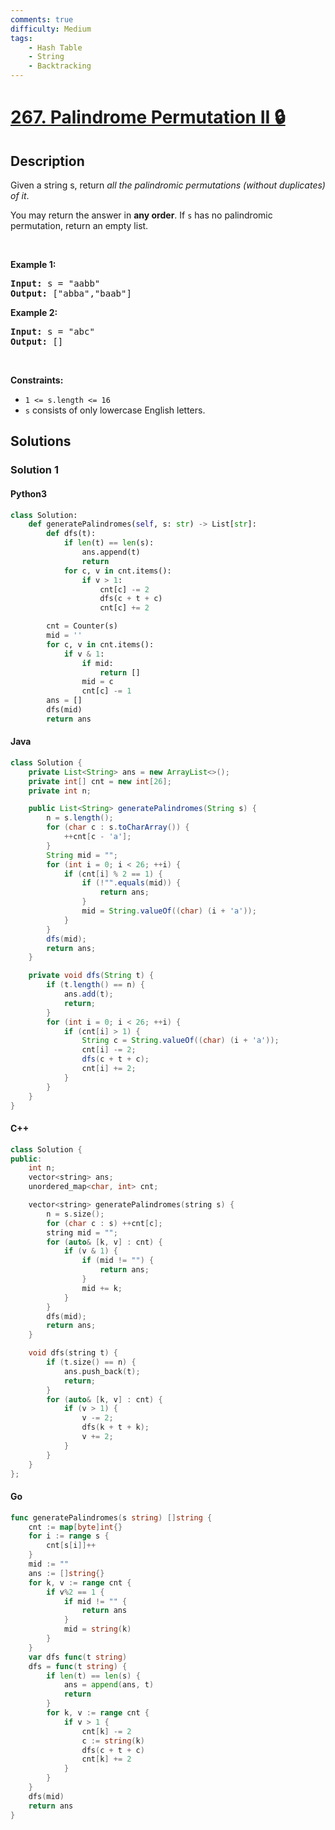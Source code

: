 ```yaml
---
comments: true
difficulty: Medium
tags:
    - Hash Table
    - String
    - Backtracking
---
```


<!-- problem:start -->

# [267. Palindrome Permutation II 🔒](https://leetcode.com/problems/palindrome-permutation-ii)

## Description

<!-- description:start -->

<p>Given a string s, return <em>all the palindromic permutations (without duplicates) of it</em>.</p>

<p>You may return the answer in <strong>any order</strong>. If <code>s</code> has no palindromic permutation, return an empty list.</p>

<p>&nbsp;</p>
<p><strong class="example">Example 1:</strong></p>
<pre><strong>Input:</strong> s = "aabb"
<strong>Output:</strong> ["abba","baab"]
</pre><p><strong class="example">Example 2:</strong></p>
<pre><strong>Input:</strong> s = "abc"
<strong>Output:</strong> []
</pre>
<p>&nbsp;</p>
<p><strong>Constraints:</strong></p>

<ul>
	<li><code>1 &lt;= s.length &lt;= 16</code></li>
	<li><code>s</code> consists of only lowercase English letters.</li>
</ul>

<!-- description:end -->

## Solutions

<!-- solution:start -->

### Solution 1

<!-- tabs:start -->

#### Python3

```python
class Solution:
    def generatePalindromes(self, s: str) -> List[str]:
        def dfs(t):
            if len(t) == len(s):
                ans.append(t)
                return
            for c, v in cnt.items():
                if v > 1:
                    cnt[c] -= 2
                    dfs(c + t + c)
                    cnt[c] += 2

        cnt = Counter(s)
        mid = ''
        for c, v in cnt.items():
            if v & 1:
                if mid:
                    return []
                mid = c
                cnt[c] -= 1
        ans = []
        dfs(mid)
        return ans
```

#### Java

```java
class Solution {
    private List<String> ans = new ArrayList<>();
    private int[] cnt = new int[26];
    private int n;

    public List<String> generatePalindromes(String s) {
        n = s.length();
        for (char c : s.toCharArray()) {
            ++cnt[c - 'a'];
        }
        String mid = "";
        for (int i = 0; i < 26; ++i) {
            if (cnt[i] % 2 == 1) {
                if (!"".equals(mid)) {
                    return ans;
                }
                mid = String.valueOf((char) (i + 'a'));
            }
        }
        dfs(mid);
        return ans;
    }

    private void dfs(String t) {
        if (t.length() == n) {
            ans.add(t);
            return;
        }
        for (int i = 0; i < 26; ++i) {
            if (cnt[i] > 1) {
                String c = String.valueOf((char) (i + 'a'));
                cnt[i] -= 2;
                dfs(c + t + c);
                cnt[i] += 2;
            }
        }
    }
}
```

#### C++

```cpp
class Solution {
public:
    int n;
    vector<string> ans;
    unordered_map<char, int> cnt;

    vector<string> generatePalindromes(string s) {
        n = s.size();
        for (char c : s) ++cnt[c];
        string mid = "";
        for (auto& [k, v] : cnt) {
            if (v & 1) {
                if (mid != "") {
                    return ans;
                }
                mid += k;
            }
        }
        dfs(mid);
        return ans;
    }

    void dfs(string t) {
        if (t.size() == n) {
            ans.push_back(t);
            return;
        }
        for (auto& [k, v] : cnt) {
            if (v > 1) {
                v -= 2;
                dfs(k + t + k);
                v += 2;
            }
        }
    }
};
```

#### Go

```go
func generatePalindromes(s string) []string {
	cnt := map[byte]int{}
	for i := range s {
		cnt[s[i]]++
	}
	mid := ""
	ans := []string{}
	for k, v := range cnt {
		if v%2 == 1 {
			if mid != "" {
				return ans
			}
			mid = string(k)
		}
	}
	var dfs func(t string)
	dfs = func(t string) {
		if len(t) == len(s) {
			ans = append(ans, t)
			return
		}
		for k, v := range cnt {
			if v > 1 {
				cnt[k] -= 2
				c := string(k)
				dfs(c + t + c)
				cnt[k] += 2
			}
		}
	}
	dfs(mid)
	return ans
}
```

<!-- tabs:end -->

<!-- solution:end -->

<!-- problem:end -->
